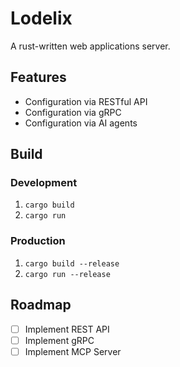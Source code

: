 # Lodelix

A rust-written web applications server.

## Features

- Configuration via RESTful API
- Configuration via gRPC
- Configuration via AI agents

## Build

### Development

1. `cargo build`
2. `cargo run`

### Production

1. `cargo build --release`
2. `cargo run --release`

## Roadmap

- [ ] Implement REST API
- [ ] Implement gRPC
- [ ] Implement MCP Server